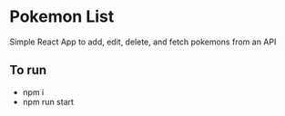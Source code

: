 # Pokemon List

Simple React App to add, edit, delete, and fetch pokemons from an API

## To run

- npm i
- npm run start
